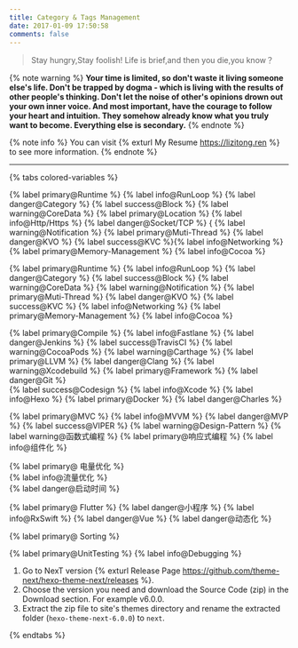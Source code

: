 ```yaml
---
title: Category & Tags Management
date: 2017-01-09 17:50:58
comments: false
---
```


<blockquote class="blockquote-center">Stay hungry,Stay foolish! Life is brief,and then you die,you know？</blockquote>
<!-- more -->

{% note warning %}
**Your time is limited, so don't waste it living someone else's life. Don't be trapped by dogma - which is living with the results of other people's thinking. Don't let the noise of other's opinions drown out your own inner voice. And most important, have the courage to follow your heart and intuition. They somehow already know what you truly want to become. Everything else is secondary.**
{% endnote %}

{% note info %}
You can visit {% exturl My Resume https://lizitong.ren %} to see more information.
{% endnote %}

---

{% tabs colored-variables %}
<!-- tab Objective-C -->
{% label primary@Runtime %} {% label info@RunLoop %} {% label danger@Category %} {% label success@Block %} {% label warning@CoreData %} {% label primary@Location %} {% label info@Http/Https %} {% label danger@Socket/TCP %} {
{% label warning@Notification %} {% label primary@Muti-Thread %} {% label danger@KVO %} {% label success@KVC %}{% label info@Networking %} 
{% label primary@Memory-Management %} {% label info@Cocoa %}

<!-- endtab -->

<!-- tab Swift -->
{% label primary@Runtime %}  {% label info@RunLoop %}  {% label danger@Category %}  {% label success@Block %}  {% label warning@CoreData %} 
{% label warning@Notification %}  {% label primary@Muti-Thread %}  {% label danger@KVO %}  {% label success@KVC %}  {% label info@Networking %} 
{% label primary@Memory-Management %}  {% label info@Cocoa %}
<!-- endtab -->

<!-- tab Build-Tools -->
{% label primary@Compile %}  {% label info@Fastlane %}  {% label danger@Jenkins %}  {% label success@TravisCI %}  {% label warning@CocoaPods %}
{% label warning@Carthage %}  {% label primary@LLVM %}  {% label danger@Clang %}  {% label warning@Xcodebuild %}  {% label primary@Framework %}  {% label danger@Git %}  
{% label success@Codesign %}  {% label info@Xcode %}  {% label info@Hexo %} {% label primary@Docker %}  {% label danger@Charles %} 

<!-- endtab -->

<!-- tab Architecture -->
{% label primary@MVC %}  {% label info@MVVM %}  {% label danger@MVP %}  {% label success@VIPER %}  {% label warning@Design-Pattern %}
{% label warning@函数式编程 %}  {% label primary@响应式编程 %}
{% label info@组件化 %}  

<!-- endtab -->

<!-- tab 性能优化 -->

{% label primary@ 电量优化  %}  
{% label info@流量优化 %}  
{% label danger@启动时间 %}   
<!-- endtab -->

<!-- tab 热门技术 -->

{% label primary@ Flutter  %}   {% label danger@小程序 %} 
{% label info@RxSwift %}  {% label danger@Vue %} 
{% label danger@动态化 %}   

<!-- endtab -->

<!-- tab Algorithm -->

{% label primary@ Sorting  %}

<!-- endtab -->

<!-- tab Testing -->

{% label primary@UnitTesting %} 
{% label info@Debugging %} 


<!-- endtab -->

<!-- tab Source-Code  -->

1. Go to NexT version {% exturl Release Page https://github.com/theme-next/hexo-theme-next/releases %}.
2. Choose the version you need and download the Source Code (zip) in the Download section. For example v6.0.0.
3. Extract the zip file to site's themes directory and rename the extracted folder (`hexo-theme-next-6.0.0`) to `next`.

<!-- endtab -->

{% endtabs %}

